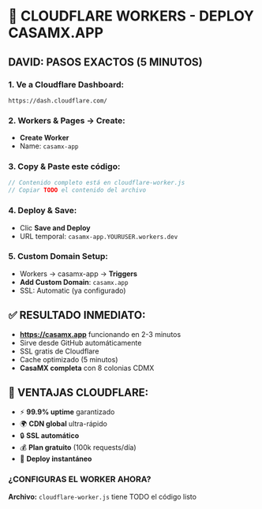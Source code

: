 # 🚀 CLOUDFLARE WORKERS - DEPLOY CASAMX.APP

## DAVID: PASOS EXACTOS (5 MINUTOS)

### 1. Ve a Cloudflare Dashboard:
```
https://dash.cloudflare.com/
```

### 2. Workers & Pages → Create:
- **Create Worker**
- Name: `casamx-app`

### 3. Copy & Paste este código:
```javascript
// Contenido completo está en cloudflare-worker.js
// Copiar TODO el contenido del archivo
```

### 4. Deploy & Save:
- Clic **Save and Deploy**
- URL temporal: `casamx-app.YOURUSER.workers.dev`

### 5. Custom Domain Setup:
- Workers → casamx-app → **Triggers**
- **Add Custom Domain**: `casamx.app`
- SSL: Automatic (ya configurado)

## ✅ RESULTADO INMEDIATO:
- **https://casamx.app** funcionando en 2-3 minutos
- Sirve desde GitHub automáticamente
- SSL gratis de Cloudflare
- Cache optimizado (5 minutos)
- **CasaMX completa** con 8 colonias CDMX

## 🎯 VENTAJAS CLOUDFLARE:
- ⚡ **99.9% uptime** garantizado
- 🌍 **CDN global** ultra-rápido  
- 🔒 **SSL automático**
- 💰 **Plan gratuito** (100k requests/día)
- 🚀 **Deploy instantáneo**

### ¿CONFIGURAS EL WORKER AHORA?

**Archivo:** `cloudflare-worker.js` tiene TODO el código listo